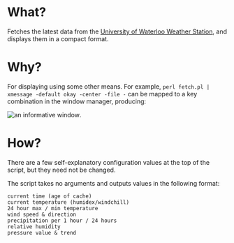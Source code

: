 # What?

Fetches the latest data from the [University of Waterloo Weather Station](http://weather.uwaterloo.ca/), and displays them in a compact format.

# Why?

For displaying using some other means. For example, `perl fetch.pl | xmessage -default okay -center -file -` can be mapped to a key combination in the window manager, producing:

![an informative window](http://0.github.com/uw-weather/screenshot.png).

# How?

There are a few self-explanatory configuration values at the top of the script, but they need not be changed.

The script takes no arguments and outputs values in the following format:

    current time (age of cache)
    current temperature (humidex/windchill)
    24 hour max / min temperature
    wind speed & direction
    precipitation per 1 hour / 24 hours
    relative humidity
    pressure value & trend
